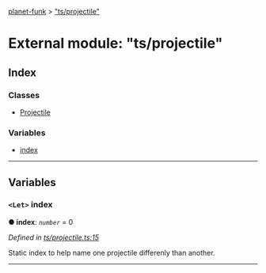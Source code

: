 [planet-funk](../README.md) > ["ts/projectile"](../modules/_ts_projectile_.md)

# External module: "ts/projectile"

## Index

### Classes

* [Projectile](../classes/_ts_projectile_.projectile.md)

### Variables

* [index](_ts_projectile_.md#index)

---

## Variables

<a id="index"></a>

### `<Let>` index

**● index**: *`number`* = 0

*Defined in [ts/projectile.ts:15](https://github.com/WilliamRADFunk/planet-funk/blob/02b6762/src/ts/projectile.ts#L15)*

Static index to help name one projectile differenly than another.

___

